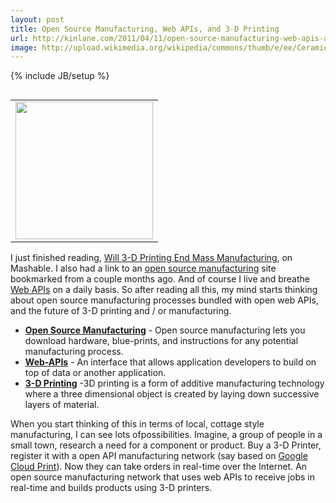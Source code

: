 ```yaml
---
layout: post
title: Open Source Manufacturing, Web APIs, and 3-D Printing
url: http://kinlane.com/2011/04/11/open-source-manufacturing-web-apis-and-3-d-printing/
image: http://upload.wikimedia.org/wikipedia/commons/thumb/e/ee/Ceramicprinting.jpg/220px-Ceramicprinting.jpg
---
```

{% include JB/setup %}
<table width="50" align="right">
     <tbody>
          <tr>
               <td align="center">
                    <a title="3D Printing" href="http://en.wikipedia.org/wiki/3D_printing"><img class="thumbimage" src="http://upload.wikimedia.org/wikipedia/commons/thumb/e/ee/Ceramicprinting.jpg/220px-Ceramicprinting.jpg" alt="" width="220" height="220" /></a>
               </td>
          </tr>
     </tbody>
</table>
<p>
     I just finished reading, <a title="Will 3-D Printing End Mass Manufacturing" href="http://mashable.com/2011/04/10/3d-printing-pics/">Will 3-D Printing End Mass Manufacturing</a>, on Mashable. I also had a link to an <a title="open source manufacturing" href="http://p2pfoundation.net/Open_Source_Manufacturing_Tools">open source manufacturing</a> site bookmarked from a couple months ago. And of course I live and breathe <a title="Web APIs" href="http://blog.apievangelist.com/">Web APIs</a> on a daily basis. So after reading all this, my mind starts thinking about open source manufacturing processes bundled with open web APIs, and the future of 3-D printing and / or manufacturing.
</p>
<ul class="mainlist">
     <li>
          <strong><a title="Open Source Manufacturing" href="http://p2pfoundation.net/Open_Source_Manufacturing_Tools">Open Source Manufacturing</a></strong> - Open source manufacturing lets you download hardware, blue-prints, and instructions for any potential manufacturing process.
     </li>
     <li>
          <strong><a title="Web APIs" href="http://blog.apievangelist.com">Web-APIs</a></strong> - An interface that allows application developers to build on top of data or another application.
     </li>
     <li>
          <strong><a title="3-D Printing" href="http://en.wikipedia.org/wiki/3D_printing">3-D Printing</a></strong> -3D printing is a form of additive manufacturing technology where a three dimensional object is created by laying down successive layers of material.
     </li>
</ul>
<p>
     When you start thinking of this in terms of local, cottage style manufacturing, I can see lots ofpossibilities. Imagine, a group of people in a small town, research a need for a component or product. Buy a 3-D Printer, register it with a open API manufacturing network (say based on <a title="Google Cloud Print" href="http://code.google.com/apis/cloudprint/docs/proxyinterfaces.html">Google Cloud Print</a>). Now they can take orders in real-time over the Internet. An open source manufacturing network that uses web APIs to receive jobs in real-time and builds products using 3-D printers.
</p>